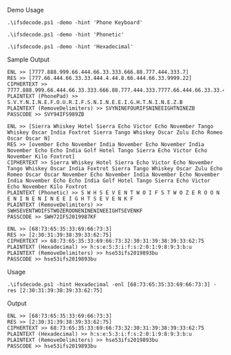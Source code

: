 Demo Usage

    .\ifsdecode.ps1 -demo -hint 'Phone Keyboard'
    
    .\ifsdecode.ps1 -demo -hint 'Phonetic'
    
    .\ifsdecode.ps1 -demo -hint 'Hexadecimal'

Sample Output

    ENL >> [7777.888.999.66.444.66.33.333.666.88.777.444.333.7]
    RES >> [777.66.444.66.33.33.444.4.44.8.66.444.66.33.9999.22]
    CIPHERTEXT >> 7777.888.999.66.444.66.33.333.666.88.777.444.333.7777.66.444.66.33.33.444.4.44.8.66.444.66.33.9999.22
    PLAINTEXT (PhonePad) >> S.V.Y.N.I.N.E.F.O.U.R.I.F.S.N.I.N.E.E.I.G.H.T.N.I.N.E.Z.B
    PLAINTEXT (RemoveDelimiters) >> SVYNINEFOURIFSNINEEIGHTNINEZB
    PASSCODE >> SVY94IFS989ZB
    
    ENL >> [Sierra Whiskey Hotel Sierra Echo Victor Echo November Tango Whiskey Oscar India Foxtrot Sierra Tango Whiskey Oscar Zulu Echo Romeo Oscar Oscar N]
    RES >> [ovember Echo November India November Echo November India November Echo Echo India Golf Hotel Tango Sierra Echo Victor Echo November Kilo Foxtrot]
    CIPHERTEXT >> Sierra Whiskey Hotel Sierra Echo Victor Echo November Tango Whiskey Oscar India Foxtrot Sierra Tango Whiskey Oscar Zulu Echo Romeo Oscar Oscar November Echo November India November Echo November India November Echo Echo India Golf Hotel Tango Sierra Echo Victor Echo November Kilo Foxtrot
    PLAINTEXT (Phonetic) >> S W H S E V E N T W O I F S T W O Z E R O O N E N I N E N I N E E I G H T S E V E N K F
    PLAINTEXT (RemoveDelimiters) >> SWHSEVENTWOIFSTWOZEROONENINENINEEIGHTSEVENKF
    PASSCODE >> SWH72IFS2019987KF
    
    ENL >> [68:73:65:35:33:69:66:73:3]
    RES >> [2:30:31:39:38:39:33:62:75]
    CIPHERTEXT >> 68:73:65:35:33:69:66:73:32:30:31:39:38:39:33:62:75
    PLAINTEXT (Hexadecimal) >> h:s:e:5:3:i:f:s:2:0:1:9:8:9:3:b:u
    PLAINTEXT (RemoveDelimiters) >> hse53ifs2019893bu
    PASSCODE >> hse53ifs2019893bu
    
Usage

    .\ifsdecode.ps1 -hint Hexadecimal -enl [68:73:65:35:33:69:66:73:3] -res [2:30:31:39:38:39:33:62:75]
    
Output

    ENL >> [68:73:65:35:33:69:66:73:3]
    RES >> [2:30:31:39:38:39:33:62:75]
    CIPHERTEXT >> 68:73:65:35:33:69:66:73:32:30:31:39:38:39:33:62:75
    PLAINTEXT (Hexadecimal) >> h:s:e:5:3:i:f:s:2:0:1:9:8:9:3:b:u
    PLAINTEXT (RemoveDelimiters) >> hse53ifs2019893bu
    PASSCODE >> hse53ifs2019893bu
